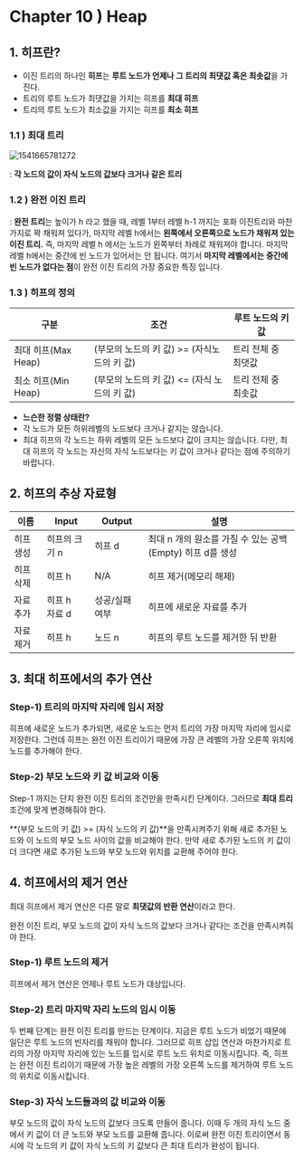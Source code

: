 # Chapter 10 ) Heap

## 1. 히프란?

* 이진 트리의 하나인 **히프**는 **루트 노드가 언제나 그 트리의 최댓값 혹은 최솟값**을 가진다.
* 트리의 루트 노드가 최댓값을 가지는 히프를 **최대 히프**
* 트리의 루트 노드가 최소값을 가지는 히프를 **최소 히프**



### 1.1 ) 최대 트리

![1541665781272](C:\Users\lenovo\AppData\Roaming\Typora\typora-user-images\1541665781272.png)



: **각 노드의 값이 자식 노드의 값보다 크거나 같은 트리**



### 1.2 ) 완전 이진 트리

: **완전 트리**는 높이가 h 라고 했을 때, 레벨 1부터 레벨 h-1 까지는 포화 이진트리와 마찬가지로 꽉 채워져 있다가, 마지막 레벨 h에서는 **왼쪽에서 오른쪽으로 노드가 채워져 있는 이진 트리.** 즉, 마지막 레벨 h 에서는 노드가 왼쪽부터 차례로 채워져야 합니다. 마지막 레벨 h에서는 중간에 빈 노드가 있어서는 안 됩니다. 여기서 **마지막 레벨에서는 중간에 빈 노드가 없다는 점**이 완전 이진 트리의 가장 중요한 특징 입니다.



### 1.3 ) 히프의 정의

| 구분                | 조건                                         | 루트 노드의 키 값   |
| ------------------- | -------------------------------------------- | ------------------- |
| 최대 히프(Max Heap) | (부모의 노드의 키 값) >= (자식노드의 키 값)  | 트리 전체 중 최댓값 |
| 최소 히프(Min Heap) | (부모의 노드의 키 값) <= (자식 노드의 키 값) | 트리 전체 중 최솟값 |

* **느슨한 정렬 상태란?**
* 각 노드가 모든 하위레벨의 노드보다 크거나 같지는 않습니다.
* 최대 히프의 각 노드는 하위 레벨의 모든 노드보다 값이 크지는 않습니다. 다만, 최대 히프의 각 노드는 자신의 자식 노드보다는 키 값이 크거나 같다는 점에 주의하기 바랍니다.



## 2. 히프의 추상 자료형

| 이름      | Input              | Output         | 설명                                                      |
| --------- | ------------------ | -------------- | --------------------------------------------------------- |
| 히프 생성 | 히프의 크기 n      | 히프 d         | 최대 n 개의 원소를 가질 수 있는 공백(Empty) 히프 d를 생성 |
| 히프 삭제 | 히프 h             | N/A            | 히프 제거(메모리 해제)                                    |
| 자료 추가 | 히프 h<br />자료 d | 성공/실패 여부 | 히프에 새로운 자료를 추가                                 |
| 자료 제거 | 히프 h             | 노드 n         | 히프의 루트 노드를 제거한 뒤 반환                         |



## 3. 최대 히프에서의 추가 연산

### Step-1) 트리의 마지막 자리에 임시 저장

히프에 새로운 노드가 추가되면, 새로운 노드는 먼저 트리의 가장 마지막 자리에 임시로 저장한다. 그런데 히프는 완전 이진 트리이기 때문에 가장 큰 레벨의 가장 오른쪽 위치에 노드를 추가해야 한다.



### Step-2) 부모 노드와 키 값 비교와 이동

Step-1 까지는 단지 완전 이진 트리의 조건만을 만족시킨 단계이다. 그러므로 **최대 트리** 조건에 맞게 변경해줘야 한다.

**(부모 노드의 키 값) >= (자식 노드의 키 값)**을 만족시켜주기 위해 새로 추가된 노드와 이 노드의 부모 노드 사이의 값을 비교해야 한다. 만약 새로 추가된 노드의 키 값이 더 크다면 새로 추가된 노드와 부모 노드와 위치를 교환해 주어야 한다.



## 4. 히프에서의 제거 연산

최대 히프에서 제거 연산은 다른 말로 **최댓값의 반환 연산**이라고 한다.

완전 이진 트리, 부모 노드의 값이 자식 노드의 값보다 크거나 같다는 조건을 만족시켜줘야 한다.

### Step-1) 루트 노드의 제거

히프에서 제거 연산은 언제나 루트 노드가 대상입니다.



### Step-2) 트리 마지막 자리 노드의 임시 이동

두 번째 단계는 완전 이진 트리를 만드는 단계이다. 지금은 루트 노드가 비었기 때문에 일단은 루트 노드의 빈자리를 채워야 합니다. 그러므로 히프 삽입 연산과 마찬가지로 트리의 가장 마지막 자리에 있는 노드를 입시로 루트 노드 위치로 이동시킵니다. 즉, 히프는 완전 이진 트리이기 때문에 가장 높은 레벨의 가장 오른쪽 노드를 제거하여 루트 노드의 위치로 이동시킵니다.



### Step-3) 자식 노드들과의 값 비교와 이동

부모 노드의 값이 자식 노드의 값보다 크도록 만들어 줍니다. 이때 두 개의 자식 노드 중에서 키 값이 더 큰 노드와 부모 노드를 교환해 줍니다. 이로써 완전 이진 트리이면서 동시에 각 노드의 키 값이 자식 노드의 키 값보다 큰 최대 트리가 완성이 됩니다.